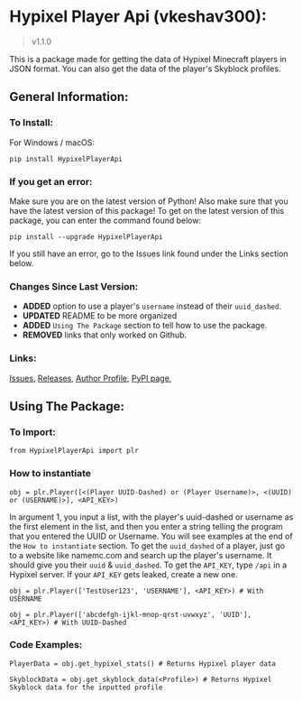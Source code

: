 # Hypixel Player Api (vkeshav300):
> v1.1.0

This is a package made for getting the data of Hypixel Minecraft players in JSON format. You can also get the data of the player's Skyblock profiles.

## General Information:
### To Install:
For Windows / macOS:
```
pip install HypixelPlayerApi
```

### If you get an error:
Make sure you are on the latest version of Python! Also make sure that you have the latest version of this package! To get on the latest version of this package, you can enter the command found below:
```
pip install --upgrade HypixelPlayerApi
```
If you still have an error, go to the Issues link found under the Links section below.

### Changes Since Last Version:
- **ADDED** option to use a player's `username` instead of their `uuid_dashed`.
- **UPDATED** README to be more organized
- **ADDED** `Using The Package` section to tell how to use the package.
- **REMOVED** links that only worked on Github.

### Links:
[Issues](https://github.com/vkeshav300/PlayerApiContact/Issues), [Releases](https://github.com/vkeshav300/PlayerApiContact/releases/), [Author Profile](https://github.com/vkeshav300), [PyPI page](https://pypi.org/project/HypixelPlayerApi/),

## Using The Package:
### To Import:
```
from HypixelPlayerApi import plr
```
### How to instantiate
```
obj = plr.Player([<(Player UUID-Dashed) or (Player Username)>, <(UUID) or (USERNAME)>], <API_KEY>)
```
In argument 1, you input a list, with the player's uuid-dashed or username as the first element in the list, and then you enter a string telling the program that you entered the UUID or Username. You will see examples at the end of the `How to instantiate` section.
To get the `uuid_dashed` of a player, just go to a website like namemc.com and search up the player's username. It should give you their `uuid` & `uuid_dashed`. To get the `API_KEY`, type `/api` in a Hypixel server. If your `API_KEY` gets leaked, create a new one.

```
obj = plr.Player(['TestUser123', 'USERNAME'], <API_KEY>) # With USERNAME
```
```
obj = plr.Player(['abcdefgh-ijkl-mnop-qrst-uvwxyz', 'UUID'], <API_KEY>) # With UUID-Dashed
```

### Code Examples:
```
PlayerData = obj.get_hypixel_stats() # Returns Hypixel player data
```
```
SkyblockData = obj.get_skyblock_data(<Profile>) # Returns Hypixel Skyblock data for the inputted profile
```
